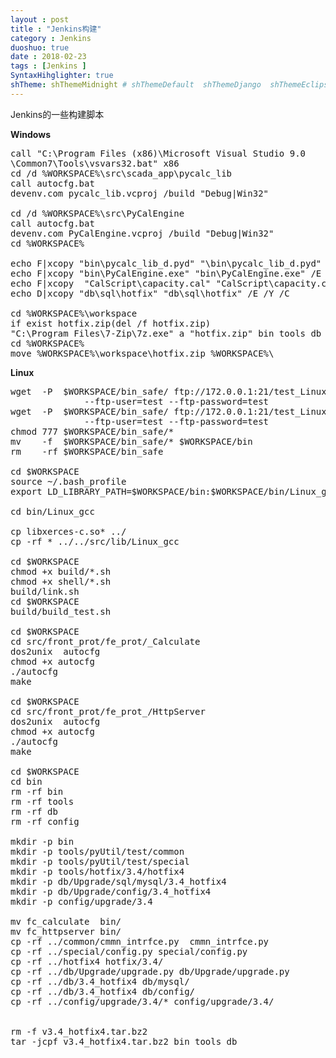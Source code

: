 ```yaml
---
layout : post
title : "Jenkins构建"
category : Jenkins
duoshuo: true
date : 2018-02-23
tags : [Jenkins ]
SyntaxHihglighter: true
shTheme: shThemeMidnight # shThemeDefault  shThemeDjango  shThemeEclipse  shThemeEmacs  shThemeFadeToGrey  shThemeMidnight  shThemeRDark
---
```


Jenkins的一些构建脚本

<!-- more -->

**Windows**

<pre class="brush: c; ">
call "C:\Program Files (x86)\Microsoft Visual Studio 9.0
\Common7\Tools\vsvars32.bat" x86
cd /d %WORKSPACE%\src\scada_app\pycalc_lib
call autocfg.bat
devenv.com pycalc_lib.vcproj /build "Debug|Win32"

cd /d %WORKSPACE%\src\PyCalEngine
call autocfg.bat
devenv.com PyCalEngine.vcproj /build "Debug|Win32"
cd %WORKSPACE%

echo F|xcopy "bin\pycalc_lib_d.pyd" "\bin\pycalc_lib_d.pyd" /E /Y /C
echo F|xcopy "bin\PyCalEngine.exe" "bin\PyCalEngine.exe" /E /Y /C
echo F|xcopy  "CalScript\capacity.cal" "CalScript\capacity.cal" /E /Y /C
echo D|xcopy "db\sql\hotfix" "db\sql\hotfix" /E /Y /C

cd %WORKSPACE%\workspace
if exist hotfix.zip(del /f hotfix.zip)
"C:\Program Files\7-Zip\7z.exe" a "hotfix.zip" bin tools db
cd %WORKSPACE%
move %WORKSPACE%\workspace\hotfix.zip %WORKSPACE%\
</pre>

**Linux**


<pre class="brush: c; ">
wget  -P  $WORKSPACE/bin_safe/ ftp://172.0.0.1:21/test_Linux/bin/* 
              --ftp-user=test --ftp-password=test
wget  -P  $WORKSPACE/bin_safe/ ftp://172.0.0.1:21/test_Linux/bin/* 
              --ftp-user=test --ftp-password=test
chmod 777 $WORKSPACE/bin_safe/*
mv    -f  $WORKSPACE/bin_safe/* $WORKSPACE/bin
rm    -rf $WORKSPACE/bin_safe

cd $WORKSPACE
source ~/.bash_profile
export LD_LIBRARY_PATH=$WORKSPACE/bin:$WORKSPACE/bin/Linux_gcc:$LD_LIBRARY_PATH

cd bin/Linux_gcc

cp libxerces-c.so* ../
cp -rf * ../../src/lib/Linux_gcc

cd $WORKSPACE
chmod +x build/*.sh
chmod +x shell/*.sh
build/link.sh
cd $WORKSPACE
build/build_test.sh

cd $WORKSPACE
cd src/front_prot/fe_prot/_Calculate
dos2unix  autocfg 
chmod +x autocfg
./autocfg
make

cd $WORKSPACE
cd src/front_prot/fe_prot_/HttpServer
dos2unix  autocfg 
chmod +x autocfg
./autocfg
make

cd $WORKSPACE
cd bin
rm -rf bin
rm -rf tools
rm -rf db
rm -rf config

mkdir -p bin
mkdir -p tools/pyUtil/test/common
mkdir -p tools/pyUtil/test/special
mkdir -p tools/hotfix/3.4/hotfix4
mkdir -p db/Upgrade/sql/mysql/3.4_hotfix4
mkdir -p db/Upgrade/config/3.4_hotfix4
mkdir -p config/upgrade/3.4

mv fc_calculate  bin/
mv fc_httpserver bin/
cp -rf ../common/cmmn_intrfce.py  cmmn_intrfce.py
cp -rf ../special/config.py special/config.py
cp -rf ../hotfix4 hotfix/3.4/
cp -rf ../db/Upgrade/upgrade.py db/Upgrade/upgrade.py
cp -rf ../db/3.4_hotfix4 db/mysql/
cp -rf ../db/3.4_hotfix4 db/config/
cp -rf ../config/upgrade/3.4/* config/upgrade/3.4/


rm -f v3.4_hotfix4.tar.bz2
tar -jcpf v3.4_hotfix4.tar.bz2 bin tools db

</pre>

